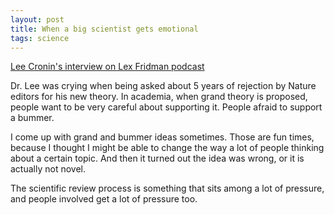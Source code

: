```yaml
---
layout: post
title: When a big scientist gets emotional
tags: science
---
```


[Lee Cronin's interview on Lex Fridman podcast](https://youtu.be/CGiDqhSdLHk?si=8daYYMLfm4YB7Ish&t=5705)

Dr. Lee was crying when being asked about 5 years of rejection by Nature editors for his new theory. In academia, when grand theory is proposed, people want to be very careful about supporting it. People afraid to support a bummer.

I come up with grand and bummer ideas sometimes. Those are fun times, because I thought I might be able to change the way a lot of people thinking about a certain topic. And then it turned out the idea was wrong, or it is actually not novel. 

The scientific review process is something that sits among a lot of pressure, and people involved get a lot of pressure too.

